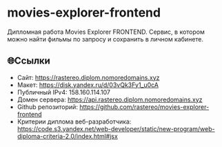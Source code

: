 # movies-explorer-frontend

Дипломная работа Movies Explorer FRONTEND. Сервис, в котором можно найти фильмы по запросу и сохранить в личном кабинете.

## 🌐Ссылки

+ Сайт: https://rastereo.diplom.nomoredomains.xyz
+ Макет: https://disk.yandex.ru/d/03vQk3Fy1_u0cA
+ Публичный IPv4: 158.160.114.107
+ Домен сервера: https://api.rastereo.diplom.nomoredomains.xyz
+ Github репозиторий: https://github.com/rastereo/movies-explorer-frontend
+ Критерии диплома веб-разработчика: https://code.s3.yandex.net/web-developer/static/new-program/web-diploma-criteria-2.0/index.html#jsx
